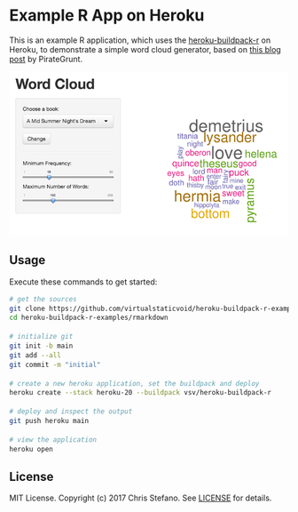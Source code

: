 # Example R App on Heroku

This is an example R application, which uses the [heroku-buildpack-r][buildpack] on Heroku,
to demonstrate a simple word cloud generator, based on [this blog post][post] by PirateGrunt.

![Screenshot](screenshot.png)

## Usage

Execute these commands to get started:

```bash
# get the sources
git clone https://github.com/virtualstaticvoid/heroku-buildpack-r-examples.git
cd heroku-buildpack-r-examples/rmarkdown

# initialize git
git init -b main
git add --all
git commit -m "initial"

# create a new heroku application, set the buildpack and deploy
heroku create --stack heroku-20 --buildpack vsv/heroku-buildpack-r

# deploy and inspect the output
git push heroku main

# view the application
heroku open
```

## License

MIT License. Copyright (c) 2017 Chris Stefano. See [LICENSE](../LICENSE) for details.

<!-- Links -->
[buildpack]: https://github.com/virtualstaticvoid/heroku-buildpack-r
[post]: http://pirategrunt.com/2013/12/11/24-days-of-r-day-11/
